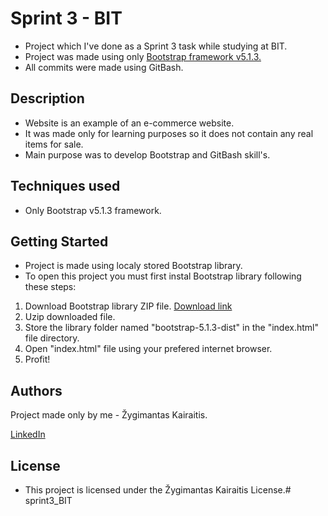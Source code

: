 # Sprint 3 - BIT

* Project which I've done as a Sprint 3 task while studying at BIT. 
* Project was made using only [Bootstrap framework v5.1.3.](https://getbootstrap.com/)
* All commits were made using GitBash.


## Description

* Website is an example of an e-commerce website.
* It was made only for learning purposes so it does not contain any real items for sale.
* Main purpose was to develop Bootstrap and GitBash skill's.


## Techniques used

* Only Bootstrap v5.1.3 framework.


## Getting Started

* Project is made using localy stored Bootstrap library. 
* To open this project you must first instal Bootstrap library following these steps:

1. Download Bootstrap library ZIP file. [Download link](https://getbootstrap.com/docs/5.1/getting-started/download/)
2. Uzip downloaded file. 
3. Store the library folder named "bootstrap-5.1.3-dist" in the "index.html" file directory.
4. Open "index.html" file using your prefered internet browser. 
5. Profit!


## Authors

Project made only by me - Žygimantas Kairaitis. 

[LinkedIn](https://www.linkedin.com/in/%C5%BEygimantas-kairaitis-018a86193/)

## License

* This project is licensed under the Žygimantas Kairaitis License.# sprint3_BIT